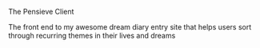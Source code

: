 The Pensieve Client

The front end to my awesome dream diary entry site that helps users sort through recurring themes in their lives and dreams

